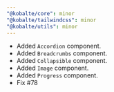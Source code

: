 ```yaml
---
"@kobalte/core": minor
"@kobalte/tailwindcss": minor
"@kobalte/utils": minor
---
```


- Added `Accordion` component.
- Added `Breadcrumbs` component.
- Added `Collapsible` component.
- Added `Image` component.
- Added `Progress` component.
- Fix #78
